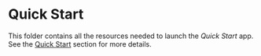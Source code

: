 # Quick Start

This folder contains all the resources needed to launch the _Quick Start_ app. See the [Quick Start](/examples/vendors/confluent/README.md#quick-start-set-up-in-5-minutes) section for more details.
